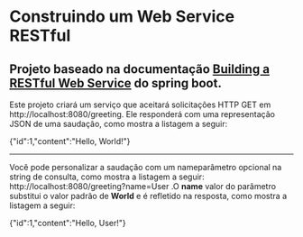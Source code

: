 # Construindo um Web Service RESTful

## Projeto baseado na documentação [Building a RESTful Web Service](https://spring.io/guides/gs/rest-service/) do spring boot.


Este projeto criará um serviço que aceitará solicitações HTTP GET em http://localhost:8080/greeting. Ele responderá com uma representação JSON de uma saudação, como mostra a listagem a seguir:

{"id":1,"content":"Hello, World!"}
____


Você pode personalizar a saudação com um nameparâmetro opcional na string de consulta, como mostra a listagem a seguir: http://localhost:8080/greeting?name=User 
.O **name** valor do parâmetro substitui o valor padrão de **World** e é refletido na resposta, como mostra a listagem a seguir:

{"id":1,"content":"Hello, User!"}
